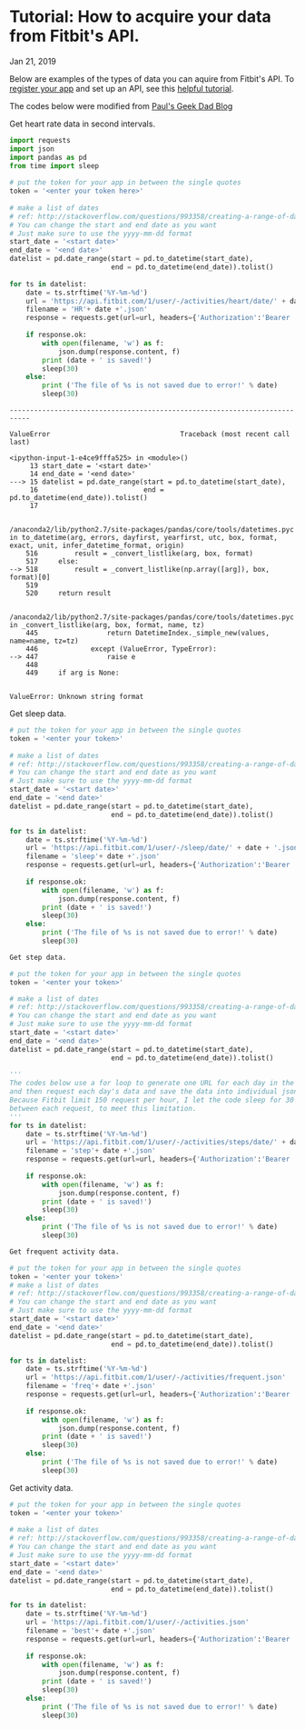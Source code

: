
# Tutorial: How to acquire your data from Fitbit's API.
Jan 21, 2019

Below are examples of the types of data you can aquire from Fitbit's API. To [register your app](https://dev.fitbit.com/apps/new) and set up an API, see this [helpful tutorial](http://pdwhomeautomation.blogspot.com/2015/03/using-fitbit-api-on-raspberry-pi-with.html).

The codes below were modified from [Paul's Geek Dad Blog](http://pdwhomeautomation.blogspot.com/2015/03/using-fitbit-api-on-raspberry-pi-with.html) 

Get heart rate data in second intervals. 


```python
import requests
import json
import pandas as pd
from time import sleep
 
# put the token for your app in between the single quotes
token = '<enter your token here>'
 
# make a list of dates 
# ref: http://stackoverflow.com/questions/993358/creating-a-range-of-dates-in-python
# You can change the start and end date as you want
# Just make sure to use the yyyy-mm-dd format
start_date = '<start date>'
end_date = '<end date>'
datelist = pd.date_range(start = pd.to_datetime(start_date),
                         end = pd.to_datetime(end_date)).tolist()
 
for ts in datelist:
    date = ts.strftime('%Y-%m-%d')
    url = 'https://api.fitbit.com/1/user/-/activities/heart/date/' + date + '/1d/1sec/time/00:00/23:59.json'
    filename = 'HR'+ date +'.json'
    response = requests.get(url=url, headers={'Authorization':'Bearer ' + token})
 
    if response.ok:
        with open(filename, 'w') as f:
            json.dump(response.content, f)
        print (date + ' is saved!')
        sleep(30)
    else:
        print ('The file of %s is not saved due to error!' % date)
        sleep(30)
```


    ---------------------------------------------------------------------------

    ValueError                                Traceback (most recent call last)

    <ipython-input-1-e4ce9fffa525> in <module>()
         13 start_date = '<start date>'
         14 end_date = '<end date>'
    ---> 15 datelist = pd.date_range(start = pd.to_datetime(start_date),
         16                          end = pd.to_datetime(end_date)).tolist()
         17 


    /anaconda2/lib/python2.7/site-packages/pandas/core/tools/datetimes.pyc in to_datetime(arg, errors, dayfirst, yearfirst, utc, box, format, exact, unit, infer_datetime_format, origin)
        516         result = _convert_listlike(arg, box, format)
        517     else:
    --> 518         result = _convert_listlike(np.array([arg]), box, format)[0]
        519 
        520     return result


    /anaconda2/lib/python2.7/site-packages/pandas/core/tools/datetimes.pyc in _convert_listlike(arg, box, format, name, tz)
        445                 return DatetimeIndex._simple_new(values, name=name, tz=tz)
        446             except (ValueError, TypeError):
    --> 447                 raise e
        448 
        449     if arg is None:


    ValueError: Unknown string format


Get sleep data.


```python
# put the token for your app in between the single quotes
token = '<enter your token>'
 
# make a list of dates 
# ref: http://stackoverflow.com/questions/993358/creating-a-range-of-dates-in-python
# You can change the start and end date as you want
# Just make sure to use the yyyy-mm-dd format
start_date = '<start date>'
end_date = '<end date>'
datelist = pd.date_range(start = pd.to_datetime(start_date),
                         end = pd.to_datetime(end_date)).tolist()

for ts in datelist:
    date = ts.strftime('%Y-%m-%d')
    url = 'https://api.fitbit.com/1/user/-/sleep/date/' + date + '.json'
    filename = 'sleep'+ date +'.json'
    response = requests.get(url=url, headers={'Authorization':'Bearer ' + token})
 
    if response.ok:
        with open(filename, 'w') as f:
            json.dump(response.content, f)
        print (date + ' is saved!')
        sleep(30)
    else:
        print ('The file of %s is not saved due to error!' % date)
        sleep(30)
```


```python
Get step data. 
```


```python
# put the token for your app in between the single quotes
token = '<enter your token>'

# make a list of dates 
# ref: http://stackoverflow.com/questions/993358/creating-a-range-of-dates-in-python
# You can change the start and end date as you want
# Just make sure to use the yyyy-mm-dd format
start_date = '<start date>'
end_date = '<end date>'
datelist = pd.date_range(start = pd.to_datetime(start_date),
                         end = pd.to_datetime(end_date)).tolist()
 
'''
The codes below use a for loop to generate one URL for each day in the datelist,
and then request each day's data and save the data into individual json files.
Because Fitbit limit 150 request per hour, I let the code sleep for 30 seconds 
between each request, to meet this limitation.
'''
for ts in datelist:
    date = ts.strftime('%Y-%m-%d')
    url = 'https://api.fitbit.com/1/user/-/activities/steps/date/' + date + '/today/1d.json'
    filename = 'step'+ date +'.json'
    response = requests.get(url=url, headers={'Authorization':'Bearer ' + token})
 
    if response.ok:
        with open(filename, 'w') as f:
            json.dump(response.content, f)
        print (date + ' is saved!')
        sleep(30)
    else:
        print ('The file of %s is not saved due to error!' % date)
        sleep(30)
```


```python
Get frequent activity data. 
```


```python
# put the token for your app in between the single quotes
token = '<enter your token>' 
# make a list of dates 
# ref: http://stackoverflow.com/questions/993358/creating-a-range-of-dates-in-python
# You can change the start and end date as you want
# Just make sure to use the yyyy-mm-dd format
start_date = '<start date>'
end_date = '<end date>'
datelist = pd.date_range(start = pd.to_datetime(start_date),
                         end = pd.to_datetime(end_date)).tolist()

for ts in datelist:
    date = ts.strftime('%Y-%m-%d')
    url = 'https://api.fitbit.com/1/user/-/activities/frequent.json'
    filename = 'freq'+ date +'.json'
    response = requests.get(url=url, headers={'Authorization':'Bearer ' + token})
 
    if response.ok:
        with open(filename, 'w') as f:
            json.dump(response.content, f)
        print (date + ' is saved!')
        sleep(30)
    else:
        print ('The file of %s is not saved due to error!' % date)
        sleep(30)
```

Get activity data.


```python
# put the token for your app in between the single quotes
token = '<enter your token>' 
 
# make a list of dates 
# ref: http://stackoverflow.com/questions/993358/creating-a-range-of-dates-in-python
# You can change the start and end date as you want
# Just make sure to use the yyyy-mm-dd format
start_date = '<start date>'
end_date = '<end date>'
datelist = pd.date_range(start = pd.to_datetime(start_date),
                         end = pd.to_datetime(end_date)).tolist()

for ts in datelist:
    date = ts.strftime('%Y-%m-%d')
    url = 'https://api.fitbit.com/1/user/-/activities.json'
    filename = 'best'+ date +'.json'
    response = requests.get(url=url, headers={'Authorization':'Bearer ' + token})
 
    if response.ok:
        with open(filename, 'w') as f:
            json.dump(response.content, f)
        print (date + ' is saved!')
        sleep(30)
    else:
        print ('The file of %s is not saved due to error!' % date)
        sleep(30)
```
